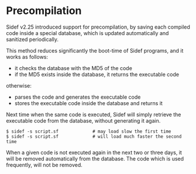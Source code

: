 # Precompilation

Sidef v2.25 introduced support for precompilation, by saving each compiled code inside a special database, which is updated automatically and sanitized periodically.


This method reduces significantly the boot-time of Sidef programs, and it works as follows:

* it checks the database with the MD5 of the code
* if the MD5 exists inside the database, it returns the executable code


otherwise:

* parses the code and generates the executable code
* stores the executable code inside the database and returns it


Next time when the same code is executed, Sidef will simply retrieve the executable code from the database, without generating it again.

```console
$ sidef -s script.sf             # may load slow the first time
$ sidef -s script.sf             # will load much faster the second time
```

When a given code is not executed again in the next two or three days, it will be removed automatically from the database. The code which is used frequently, will not be removed.
